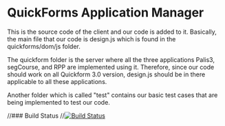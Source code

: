 QuickForms Application Manager
=======
This is the source code of the client and our code is added to it. Basically, the main file that our code is design.js which is found in the quickforms/dom/js folder.

The quickform folder is the server where all the three applications Palis3, segCourse, and RPP are implemented using it. Therefore, since our code should work on all Quickform 3.0 version, design.js should be in there applicable to all these applications.

Another folder which is called "test" contains our basic test cases that are being implemented to test our code.


//### Build Status
//[![Build Status](https://travis-ci.org/SEG4910-11/project.png)](https://travis-ci.org/SEG4910-11/project)

